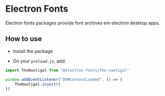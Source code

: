 # Electron Fonts

Electron fonts packages provide font archives em electron desktop apps.

## How to use

* Install the package

* On your `preload.js`, add:

```ts
import TheNautigal from "@electron-fonts/the-nautigal"

window.addEventListener("DOMContentLoaded", () => {
    TheNautigal.inject()
})
```